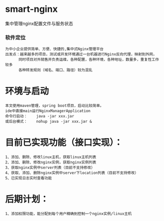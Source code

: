 # smart-nginx
集中管理nginx配置文件与服务状态



### 软件定位
    为中小企业提供简单、方便、快捷的,集中式Nginx管理平台
    出发点：越来越多的项目，测试或开发环境通过一台机器进行Nginx反向代理，映射到外网，
          同时项目对外销售并负责运维，各种配置，各种环境，各种地址，数量多，重复性工作较多
          各种转发规则（域名、端口、路径）较为混乱


# 环境与启动
    本文使用maven管理，spring boot项目，启动比较简单。
    ide中直接main运行NginxManagerApplication
    命令行启动：    java -jar xxx.jar
    或后台模式：    nohup java -jar xxx.jar &


# 目前已实现功能（接口实现）：
    1、添加、删除、修改linux主机，获取linux主机列表
    2、添加、删除、修改nginx实例，获取nginx实例列表
    3、获取nginx实例中server列表（目前不支持修改）
    4、获取、添加、删除nginx实例中server下location列表（目前不支持修改）
    5、已实现日志实时查看功能

# 后期计划：
    1、添加权限功能，能分配到每个用户精确到控制一个nginx实例/linux主机
    
